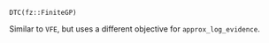 ```
DTC(fz::FiniteGP)
```

Similar to `VFE`, but uses a different objective for `approx_log_evidence`.
